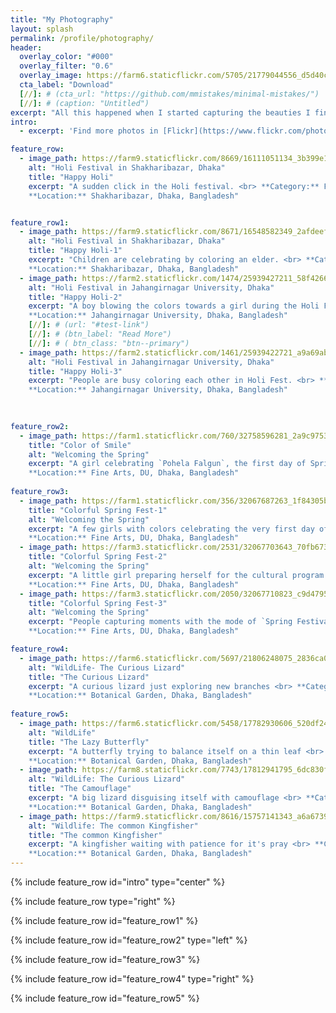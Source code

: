 ```yaml
---
title: "My Photography"
layout: splash
permalink: /profile/photography/
header:
  overlay_color: "#000"
  overlay_filter: "0.6"
  overlay_image: https://farm6.staticflickr.com/5705/21779044556_d5d40c8c17_k.jpg
  cta_label: "Download"
  [//]: # (cta_url: "https://github.com/mmistakes/minimal-mistakes/")
  [//]: # (caption: "Untitled")  
excerpt: "All this happened when I started capturing the beauties I find in the surroundings"
intro: 
  - excerpt: 'Find more photos in [Flickr](https://www.flickr.com/photos/roysclick/)'

feature_row:
  - image_path: https://farm9.staticflickr.com/8669/16111051134_3b399e1515_b.jpg
    alt: "Holi Festival in Shakharibazar, Dhaka"
    title: "Happy Holi"
    excerpt: "A sudden click in the Holi festival. <br> **Category:** Festival <br>
    **Location:** Shakharibazar, Dhaka, Bangladesh"


feature_row1:
  - image_path: https://farm9.staticflickr.com/8671/16548582349_2afdeefd12_b.jpg
    alt: "Holi Festival in Shakharibazar, Dhaka"
    title: "Happy Holi-1"
    excerpt: "Children are celebrating by coloring an elder. <br> **Category:** Festival <br>
    **Location:** Shakharibazar, Dhaka, Bangladesh"
  - image_path: https://farm2.staticflickr.com/1474/25939427211_58f4266fc9_b.jpg
    alt: "Holi Festival in Jahangirnagar University, Dhaka"
    title: "Happy Holi-2"
    excerpt: "A boy blowing the colors towards a girl during the Holi Festival. <br> **Category:** Festival <br>
    **Location:** Jahangirnagar University, Dhaka, Bangladesh"
    [//]: # (url: "#test-link")
    [//]: # (btn_label: "Read More")
    [//]: # ( btn_class: "btn--primary")
  - image_path: https://farm2.staticflickr.com/1461/25939422721_a9a69ab2ed_b.jpg
    alt: "Holi Festival in Jahangirnagar University, Dhaka"
    title: "Happy Holi-3"
    excerpt: "People are busy coloring each other in Holi Fest. <br> **Category:** Festival <br>
    **Location:** Jahangirnagar University, Dhaka, Bangladesh"
    
  

feature_row2:
  - image_path: https://farm1.staticflickr.com/760/32758596281_2a9c975340_b.jpg
    title: "Color of Smile"
    alt: "Welcoming the Spring"
    excerpt: "A girl celebrating `Pohela Falgun`, the first day of Spring <br> **Category:** Festival <br>
    **Location:** Fine Arts, DU, Dhaka, Bangladesh"
    
feature_row3:
  - image_path: https://farm1.staticflickr.com/356/32067687263_1f84305b88_b.jpg
    title: "Colorful Spring Fest-1"
    alt: "Welcoming the Spring"
    excerpt: "A few girls with colors celebrating the very first day of Spring <br> **Category:** Festival <br>
    **Location:** Fine Arts, DU, Dhaka, Bangladesh"
  - image_path: https://farm3.staticflickr.com/2531/32067703643_70fb673aee_b.jpg
    title: "Colorful Spring Fest-2"
    alt: "Welcoming the Spring"
    excerpt: "A little girl preparing herself for the cultural program on `Pohela Falgun` <br> **Category:** Festival <br>
    **Location:** Fine Arts, DU, Dhaka, Bangladesh"
  - image_path: https://farm3.staticflickr.com/2050/32067710823_c9d4795846_b.jpg
    title: "Colorful Spring Fest-3"
    alt: "Welcoming the Spring"
    excerpt: "People capturing moments with the mode of `Spring Festival` <br> **Category:** Festival <br>
    **Location:** Fine Arts, DU, Dhaka, Bangladesh"

feature_row4:
  - image_path: https://farm6.staticflickr.com/5697/21806248075_2836ca0600_k.jpg
    alt: "WildLife- The Curious Lizard"
    title: "The Curious Lizard"
    excerpt: "A curious lizard just exploring new branches <br> **Category:** WildLife <br>
    **Location:** Botanical Garden, Dhaka, Bangladesh"
    
feature_row5:
  - image_path: https://farm6.staticflickr.com/5458/17782930606_520df24234_b.jpg
    alt: "WildLife"
    title: "The Lazy Butterfly"
    excerpt: "A butterfly trying to balance itself on a thin leaf <br> **Category:** WildLife <br>
    **Location:** Botanical Garden, Dhaka, Bangladesh"
  - image_path: https://farm8.staticflickr.com/7743/17812941795_6dc830f3da_b.jpg
    alt: "WildLife: The Curious Lizard"
    title: "The Camouflage"
    excerpt: "A big lizard disguising itself with camouflage <br> **Category:** WildLife <br>
    **Location:** Botanical Garden, Dhaka, Bangladesh"
  - image_path: https://farm9.staticflickr.com/8616/15757141343_a6a6739c5d_b.jpg
    alt: "Wildlife: The common Kingfisher"
    title: "The common Kingfisher"
    excerpt: "A kingfisher waiting with patience for it's pray <br> **Category:** WildLife <br>
    **Location:** Botanical Garden, Dhaka, Bangladesh"
---
```


{% include feature_row id="intro" type="center" %}

{% include feature_row type="right" %}

{% include feature_row id="feature_row1" %}

{% include feature_row id="feature_row2" type="left" %}

{% include feature_row id="feature_row3" %}

{% include feature_row id="feature_row4" type="right" %}

{% include feature_row id="feature_row5" %}
